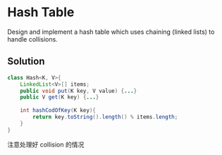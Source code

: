 # Hash Table

Design and implement a hash table which uses chaining (linked lists) to handle collisions.

## Solution

```java
class Hash<K, V>{
    LinkedList<V>[] items;
    public void put(K key, V value) {...}
    public V get(K key) {...}
    
    int hashCodOfKey(K key){
        return key.toString().length() % items.length;
    }
}

```

注意处理好 collision 的情况